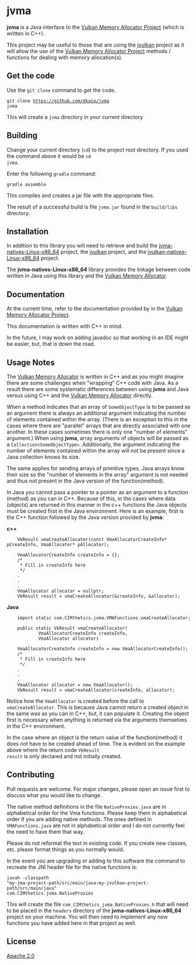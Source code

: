 # jvma

**jvma** is a Java interface to the 
[Vulkan Memory Allocator Project](https://github.com/GPUOpen-LibrariesAndSDKs/VulkanMemoryAllocator) 
(which is written in C++).

This project may be useful to those that are using the [jvulkan](https://github.com/dkaip/jvulkan) project as 
it will allow the use of the [Vulkan Memory Allocator Project](https://github.com/GPUOpen-LibrariesAndSDKs/VulkanMemoryAllocator) 
methods / functions for dealing with memory allocation(s).

## Get the code
Use the <code>git clone</code> command to get the code. 

<code>git clone https://github.com/dkaip/jvma jvma</code> 

This will create a <code>jvma</code> directory in your current directory

## Building
Change your current directory (<code>cd</code>) to the project root directory.  If you used the 
command above it would be <code>cd jvma</code>.  

Enter the following <code>gradle</code> command:

<code>gradle assemble</code>

This compiles and creates a jar file with the appropriate files.

The result of a successful build is file <code>jvma.jar</code> found in the <code>build/libs</code> directory.

## Installation

In addition to this library you will need to retrieve and build the 
[jvma-natives-Linux-x86_64](https://github.com/dkaip/jvma-natives-Linux-x86_64) project, 
the [jvulkan](https://github.com/dkaip/jvulkan) project, and 
the [jvulkan-natives-Linux-x86_64](https://github.com/dkaip/jvulkan-natives-Linux-x86_64) project. 

The **jvma-natives-Linux-x86_64** 
library provides the linkage between code written in Java using this library and 
the [Vulkan Memory Allocator](https://github.com/GPUOpen-LibrariesAndSDKs/VulkanMemoryAllocator). 

## Documentation

At the current time, refer to the documentation provided by in the 
[Vulkan Memory Allocator Project](https://github.com/GPUOpen-LibrariesAndSDKs/VulkanMemoryAllocator).

This documentation is written with C++ in mind.

In the future, I may work on adding javadoc so that working in an IDE might be easier, 
but, that is down the road.

## Usage Notes
The [Vulkan Memory Allocator](https://github.com/GPUOpen-LibrariesAndSDKs/VulkanMemoryAllocator) is written in C++ 
and as you might imagine there are some challenges when "wrapping" C++ code with Java. 
As a result there are some systematic differences between using **jvma** and Java 
versus using C++ and the [Vulkan Memory Allocator](https://github.com/GPUOpen-LibrariesAndSDKs/VulkanMemoryAllocator) directly.

When a method indicates that an array of <code>SomeObjectType</code> is to be passed as an argument there is always an additional argument indicating the number of elements contained within the array.  (There is an exception to this in the cases where there are &quot;parallel&quot; 
arrays that are directly associated with one another.  In these cases sometimes there is only 
one &quot;number of elements&quot; argument.) When using **jvma**, array arguments of objects will be passed as a <code>Collection&lt;SomeObjectType&gt;</code>.  Additionally, the argument indicating the number of elements contained within the array will not be present since a Java collection knows its size. 

The same applies for sending arrays of primitive types.  Java arrays know their size so the 
&quot;number of elements in the array&quot; argument is not needed and thus not present in 
the Java version of the function(method). 

In Java you cannot pass a pointer to a pointer as an argument to a function (method) as you 
can in C++.  Because of this, in the cases where data (objects) are returned in this manner in the c++ functions the Java objects must be created first in the Java environment.  Here is an example, 
first is the C++ function followed by the Java version provided by **jvma**:  

**c++**

```
    VkResult vmaCreateAllocator(const VmaAllocatorCreateInfo* pCreateInfo, VmaAllocator* pAllocator);
    
    VmaAllocatorCreateInfo createInfo = {};
    /*
     * Fill in createInfo here
     */
    .
    .
    .
    VmaAllocator allocator = nullptr;
    VkResult result = vmaCreateAllocator(&createInfo, &allocator);
```

**Java**  

```
    import static com.CIMthetics.jvma.VMAFunctions.vmaCreateAllocator;
    
    public static VkResult vmaCreateAllocator(
            VmaAllocatorCreateInfo createInfo,
            VmaAllocator allocator)
            
    VmaAllocatorCreateInfo createInfo = new VmaAllocatorCreateInfo();
    /*
     * Fill in createInfo here
     */
    .
    .
    .
    VmaAllocator allocator = new VmaAllocator();
    VkResult result = vmaCreateAllocator(createInfo, allocator);
```

Notice how the <code>VmaAllocator</code> is created 
before the call to <code>vmaCreateAllocator</code>.  This is because Java cannot return 
a created object in the same was as you can in C++, but, it can populate it.  Creating the object first is necessary when anything is returned via the arguments themselves in the C++ environment.

In the case where an object is the return value of the function(method) it does not have to be 
created ahead of time.  The is evident on the example above where the return code 
<code>VkResult result</code> is only declared and not initially created.

## Contributing
Pull requests are welcome. For major changes, please open an issue first to discuss what you would like to change.

The native method definitions in the file <code>NativeProxies.java</code> are in 
alphabetical order for the Vma functions.  Please keep them in alphabetical order if you 
are adding native methods.  The ones defined in <code>VMAFunctions.java</code> are not 
in alphabetical order and I do not currently feel the need to have them that way.

Please do not reformat the text in existing code.  If you create new classes, etc. please format 
things as you normally would.

In the event you are upgrading or adding to this software the command to recreate the 
JNI header file for the native functions is:

<code>javah -classpath &quot;my-jma-project-path/src/main/java:my-jvulkan-project-path/src/main/java&quot; com.CIMthetics.jvma.NativeProxies</code>

This will create the file <code>com&lowbar;CIMthetics&lowbar;jvma&lowbar;NativeProxies.h</code> that will need to be placed in the <code>headers</code> directory of 
the **jvma-natives-Linux-x86_64** project on your machine.  You will then need to implement 
any new functions you have added here in that project as well.

## License
[Apache 2.0](http://www.apache.org/licenses/LICENSE-2.0)